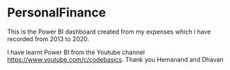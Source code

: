 # PersonalFinance

This is the Power BI dashboard created from my expenses which i have recorded from 2013 to 2020.


I have learnt Power BI from the Youtube channel  https://www.youtube.com/c/codebasics. Thank you Hemanand and Dhavan
